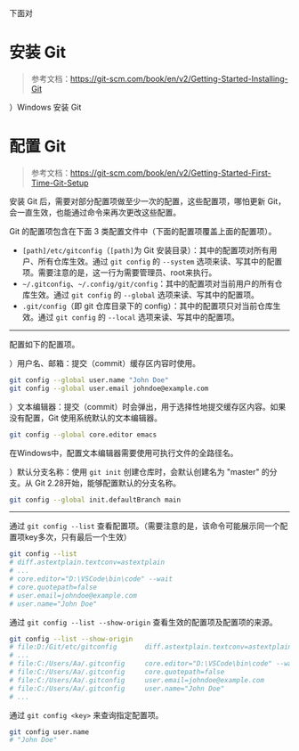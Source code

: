 
下面对

# 安装 Git

>参考文档：https://git-scm.com/book/en/v2/Getting-Started-Installing-Git

）Windows 安装 Git




# 配置 Git

>参考文档：https://git-scm.com/book/en/v2/Getting-Started-First-Time-Git-Setup

安装 Git 后，需要对部分配置项做至少一次的配置，这些配置项，哪怕更新 Git，会一直生效，也能通过命令来再次更改这些配置。

Git 的配置项包含在下面 3 类配置文件中（下面的配置项覆盖上面的配置项）。
- `[path]/etc/gitconfig`（`[path]`为 Git 安装目录）：其中的配置项对所有用户、所有仓库生效。通过 `git config` 的 `--system` 选项来读、写其中的配置项。需要注意的是，这一行为需要管理员、root来执行。 
- `~/.gitconfig`、`~/.config/git/config`：其中的配置项对当前用户的所有仓库生效。通过 `git config` 的 `--global` 选项来读、写其中的配置项。
- `.git/config`（即 git 仓库目录下的 config）：其中的配置项只对当前仓库生效。通过 `git config` 的 `--local` 选项来读、写其中的配置项。

-- --
配置如下的配置项。

）用户名、邮箱：提交（commit）缓存区内容时使用。
```bash
git config --global user.name "John Doe"
git config --global user.email johndoe@example.com
```

）文本编辑器：提交（commit）时会弹出，用于选择性地提交缓存区内容。如果没有配置，Git 使用系统默认的文本编辑器。
```bash
git config --global core.editor emacs
```
在Windows中，配置文本编辑器需要使用可执行文件的全路径名。

）默认分支名称：使用 `git init` 创建仓库时，会默认创建名为 "master" 的分支。从 Git 2.28开始，能够配置默认的分支名称。
```bash
git config --global init.defaultBranch main
```

---
通过 `git config --list` 查看配置项。（需要注意的是，该命令可能展示同一个配置项key多次，只有最后一个生效）
```bash
git config --list
# diff.astextplain.textconv=astextplain
# ... 
# core.editor="D:\VSCode\bin\code" --wait
# core.quotepath=false
# user.email=johndoe@example.com
# user.name="John Doe"
```

通过 `git config --list --show-origin` 查看生效的配置项及配置项的来源。

```bash
git config --list --show-origin
# file:D:/Git/etc/gitconfig       diff.astextplain.textconv=astextplain
# ...
# file:C:/Users/Aa/.gitconfig     core.editor="D:\VSCode\bin\code" --wait
# file:C:/Users/Aa/.gitconfig     core.quotepath=false
# file:C:/Users/Aa/.gitconfig     user.email=johndoe@example.com
# file:C:/Users/Aa/.gitconfig     user.name="John Doe"
# ...
```

通过 `git config <key>` 来查询指定配置项。
```bash
git config user.name
# "John Doe"
```